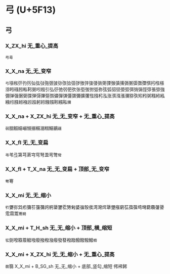 # 弓 (U+5F13)

## 弓

### X_ZX_hi 无_重心_提高
`㢧㢴`

### X_X_na 无_无_变窄
`弓`㙣㡉㢨㢩㢪㢫㢬㢭㢮㢯㢰㢱㢳㢵㢶㢷㢸㢹㢺㢻㢼㢽㢾㢿㣀㣁㣂㣃㣄㣅㣆㥝㧈㭹㯑㳽䀕䃨䏖䡏䩑䰜吲娹引弘弙弛弜弝弞张弡弢弣弤弥弦弧弨弪弫弬弭弰弲弳弴張弶強弸弹强弻弼弽弾彁彃彄彅彇彈彉彊彋彌彍彏惤摾杛泓涨渳漒漲瀰猕矤矧粌粥糨紖紭繈纼膙蚓襁訠誸躬鈏鏹镪靷繦鞃`獼`

### X_X_na + X_ZX_hi 无_无_变窄 + 无_重心_提高
`弱`䐞䚥嫋嵶愵搦榒溺糑鰯鶸`疆`

### X_X_fl 无_无_变扁
`弔`弚弖第芎苐宆穹弩盄弯彆`彎`

### X_X_fl + T_X_na 无_无_变扁 + 顶部_无_变窄
`弮`弿

### X_X_mi 无_无_缩小 
`䇙`㜷㟜㢲㽼䉲䒡䕬䕳䛪䠻䥒䥸䨎勥匑婱嵹彀彂湾灣焪犟瓕瘬窮苰葞蔃塆壪藭麛虇謽霐霛鬻`䰞䘎`

### X_X_mi + T_H_sh 无_无_缩小 + 顶部_横_缩短
`宖`㔇㗶䉬䕠䚨墢廢撥橃潑癈發蕟襏蹳醱鏺驋鱍`櫠`

### X_X_mi + X_ZX_hi 无_无_缩小 + 无_重心_提高
`蒻`篛
X_X_mi + B_SG_sh 无_无_缩小 + 底部_竖勾_缩短
伄䘟鈟